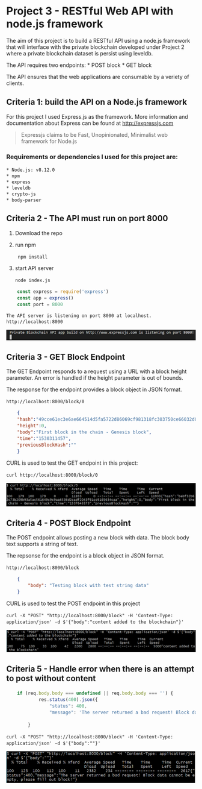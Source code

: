 # Project 3 - RESTful Web API with node.js framework
The aim of this project is to build a RESTful API using a node.js framework that will interface with the private blockchain developed under Project 2 where a private blockchain dataset is persist using leveldb.

The API requires two  endpoints:
    * POST block
    * GET block

The API ensures that the web applications are consumable by a veriety of clients. 

## Criteria 1: build the API on a Node.js framework
For this project I used Express.js as the framework. More information and documentation about Express can be found at http://expressjs.com

>Expressjs claims to be Fast, Unopinionated, Minimalist web framework for Node.js

### Requirements or dependencies I used for this project are:
    * Node.js: v8.12.0
    * npm
    * express
    * leveldb
    * crypto-js
    * body-parser

## Criteria 2 - The API must run on port 8000

1. Download the repo
2. run npm

    ` npm install`

3. start API server

    `node index.js`

```javascript
    const express = require('express')
    const app = express()
    const port = 8000
```
    The API server is listening on port 8000 at localhost. http://localhost:8000

![port 8000](./assets/server-port-8000.PNG "port 8000")

## Criteria 3 - GET Block Endpoint
The GET Endpoint responds to a request using a URL with a block height parameter. An error is handled if the height parameter is out of bounds.

The response for the endpoint provides a block object in JSON format. 

`http://localhost:8000/block/0`

```json
    {
    "hash":"49cce61ec3e6ae664514d5fa5722d86069cf981318fc303750ce66032d0acff3",
    "height":0,
    "body":"First block in the chain - Genesis block",
    "time":"1530311457",
    "previousBlockHash":""
    }
```

CURL is used to test the GET endpoint in this project:

`curl http://localhost:8000/block/0`

![GET Endpoint](./assets/curl-get.PNG "GET endpoint")


## Criteria 4 - POST Block Endpoint
The POST endpoint allows posting a new block with data. The block body text supports a string of text.

The repsonse for the endpoint is a block object in JSON format.

`http://localhost:8000/block`

```json
    {
        "body": "Testing block with test string data"
    }
```

CURL is used to test the POST endpoint in this project

`curl -X "POST" "http://localhost:8000/block" -H 'Content-Type: application/json' -d $'{"body":"content added to the blockchain"}'`

![POST Endpoint](./assets/curl-post.PNG "POST endpoint")

    
## Criteria 5 - Handle error when there is an attempt to post without content

```javascript
    if (req.body.body === undefined || req.body.body === '') {
            res.status(400).json({
                "status": 400,
                "message": 'The server returned a bad request! Block data cannot be empty, please fill out block!'})

        }
```
`curl -X "POST" "http://localhost:8000/block" -H 'Content-Type: application/json' -d $'{"body":""}'`

![Empty post](./assets/curl-empty-post.PNG "Empty post")










